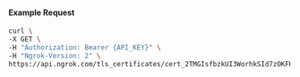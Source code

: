 <!-- Code generated for API Clients. DO NOT EDIT. -->

#### Example Request

```bash
curl \
-X GET \
-H "Authorization: Bearer {API_KEY}" \
-H "Ngrok-Version: 2" \
https://api.ngrok.com/tls_certificates/cert_2TMGIsfbzkUI3WorhkSId7zOKFH
```
